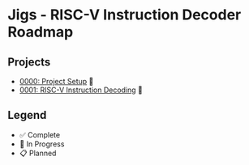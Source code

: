 # Jigs - RISC-V Instruction Decoder Roadmap

## Projects

- [0000: Project Setup](./projects/0000-project-setup.md) 🚧
- [0001: RISC-V Instruction Decoding](./projects/0001-riscv-instruction-decoding.md) 🚧

## Legend

- ✅ Complete
- 🚧 In Progress
- 📋 Planned